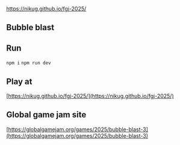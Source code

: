 https://nikug.github.io/fgj-2025/

## Bubble blast

## Run
`npm i`
`npm run dev`

## Play at
[https://nikug.github.io/fgj-2025/](https://nikug.github.io/fgj-2025/)

## Global game jam site
[https://globalgamejam.org/games/2025/bubble-blast-3](https://globalgamejam.org/games/2025/bubble-blast-3)
